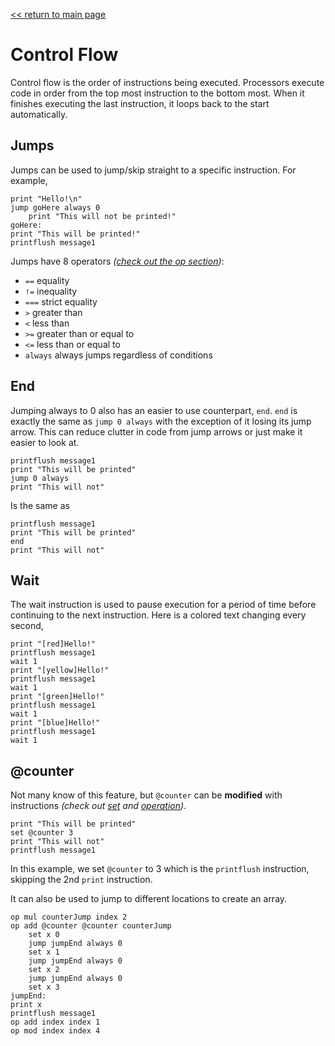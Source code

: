 [<< return to main page](../README.md)
# Control Flow

Control flow is the order of instructions being executed.
Processors execute code in order from the top most instruction to the bottom most.
When it finishes executing the last instruction, it loops back to the start automatically.

## Jumps

Jumps can be used to jump/skip straight to a specific instruction.
For example,
```
print "Hello!\n"
jump goHere always 0
    print "This will not be printed!"
goHere:
print "This will be printed!"
printflush message1
```

Jumps have 8 operators *([check out the op section](op.md))*:
- `==` equality
- `!=` inequality
- `===` strict equality
- `>` greater than
- `<` less than
- `>=` greater than or equal to
- `<=` less than or equal to
- `always` always jumps regardless of conditions

## End

Jumping always to 0 also has an easier to use counterpart, `end`.
`end` is exactly the same as `jump 0 always` with the exception of it losing its jump arrow.
This can reduce clutter in code from jump arrows or just make it easier to look at.

```
printflush message1
print "This will be printed"
jump 0 always
print "This will not"
```
Is the same as
```
printflush message1
print "This will be printed"
end
print "This will not"
```

## Wait

The wait instruction is used to pause execution for a period of time before continuing to the next instruction.
Here is a colored text changing every second,
```
print "[red]Hello!"
printflush message1
wait 1
print "[yellow]Hello!"
printflush message1
wait 1
print "[green]Hello!"
printflush message1
wait 1
print "[blue]Hello!"
printflush message1
wait 1
```

## @counter

Not many know of this feature, but `@counter` can be **modified** with instructions *(check out [set](set.md) and [operation](op.md))*.
```
print "This will be printed"
set @counter 3
print "This will not"
printflush message1
```
In this example, we set `@counter` to 3 which is the `printflush` instruction, skipping the 2nd `print` instruction.

It can also be used to jump to different locations to create an array.
```
op mul counterJump index 2
op add @counter @counter counterJump
    set x 0
    jump jumpEnd always 0
    set x 1
    jump jumpEnd always 0
    set x 2
    jump jumpEnd always 0
    set x 3
jumpEnd:
print x
printflush message1
op add index index 1
op mod index index 4
```
